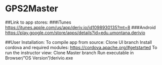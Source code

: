 # GPS2Master

##Link to app stores: 
###iTunes
https://itunes.apple.com/us/app/deriv.io/id1098930135?mt=8
###Android
https://play.google.com/store/apps/details?id=edu.umontana.derivio

##User Installation:
To compile app from source:
Clone UI branch
Install cordova and required modules:
https://cordova.apache.org/#getstarted
To run the instructor view:
Clone Master branch
Run executable in Browser/”OS Version”/derivio.exe

